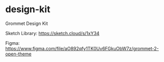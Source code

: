 # design-kit
Grommet Design Kit

Sketch Library: https://sketch.cloud/s/1xY34

Figma: https://www.figma.com/file/aO892qfy1TK0Uv6FGkuObW7z/grommet-2-open-theme
